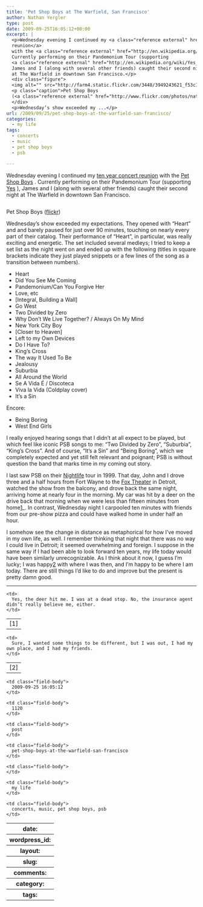 ```yaml
---
title: 'Pet Shop Boys at The Warfield, San Francisco'
author: Nathan Yergler
type: post
date: 2009-09-25T16:05:12+00:00
excerpt: |
  <p>Wednesday evening I continued my <a class="reference external" href="http://yergler.net/blog/2009/07/19/tori-amos-at-the-paramount-oakland/">ten year concert
  reunion</a>
  with the <a class="reference external" href="http://en.wikipedia.org/Pet_Shop_Boys">Pet Shop Boys</a>.
  Currently performing on their Pandemonium Tour (supporting
  <a class="reference external" href="http://en.wikipedia.org/wiki/Yes_%28Pet_Shop_Boys_album%29">Yes</a>),
  James and I (along with several other friends) caught their second night
  at The Warfield in downtown San Francisco.</p>
  <div class="figure">
  <img alt="" src="http://farm4.static.flickr.com/3448/3949243621_f53c1195b1.jpg" />
  <p class="caption">Pet Shop Boys
  (<a class="reference external" href="http://www.flickr.com/photos/nathan_y/3949243621/">flickr</a>)</p>
  </div>
  <p>Wednesday’s show exceeded my ...</p>
url: /2009/09/25/pet-shop-boys-at-the-warfield-san-francisco/
categories:
  - my life
tags:
  - concerts
  - music
  - pet shop boys
  - psb

---
```

Wednesday evening I continued my [ten year concert reunion][1]  with the [Pet Shop Boys][2] . Currently performing on their Pandemonium Tour (supporting [Yes][3] ), James and I (along with several other friends) caught their second night at The Warfield in downtown San Francisco.

<div class="figure">
  <img alt="" src="http://farm4.static.flickr.com/3448/3949243621_f53c1195b1.jpg" />

  <p class="caption">
    Pet Shop Boys (<a class="reference external" href="http://www.flickr.com/photos/nathan_y/3949243621/">flickr</a>)
  </p>
</div>

Wednesday’s show exceeded my expectations. They opened with “Heart” and and barely paused for just over 90 minutes, touching on nearly every part of their catalog. Their performance of “Heart”, in particular, was really exciting and energetic. The set included several medleys; I tried to keep a set list as the night went on and ended up with the following (titles in square brackets indicate they just played snippets or a few lines of the song as a transition between numbers).

<ul class="simple">
  <li>
    Heart
  </li>
  <li>
    Did You See Me Coming
  </li>
  <li>
    Pandemonium/Can You Forgive Her
  </li>
  <li>
    Love, etc
  </li>
  <li>
    [Integral, Building a Wall]
  </li>
  <li>
    Go West
  </li>
  <li>
    Two Divided by Zero
  </li>
  <li>
    Why Don’t We Live Together? / Always On My Mind
  </li>
  <li>
    New York City Boy
  </li>
  <li>
    [Closer to Heaven]
  </li>
  <li>
    Left to my Own Devices
  </li>
  <li>
    Do I Have To?
  </li>
  <li>
    King’s Cross
  </li>
  <li>
    The way It Used To Be
  </li>
  <li>
    Jealousy
  </li>
  <li>
    Suburbia
  </li>
  <li>
    All Around the World
  </li>
  <li>
    Se A Vida É / Discoteca
  </li>
  <li>
    Viva la Vida (Coldplay cover)
  </li>
  <li>
    It’s a Sin
  </li>
</ul>

Encore:

<ul class="simple">
  <li>
    Being Boring
  </li>
  <li>
    West End Girls
  </li>
</ul>

I really enjoyed hearing songs that I didn’t at all expect to be played, but which feel like iconic <span class="caps">PSB</span> songs to me: “Two Divided by Zero”, “Suburbia”, “King’s Cross”. And of course, “It’s a Sin” and “Being Boring”, which we completely expected and yet still felt relevant and poignant; <span class="caps">PSB</span> is without question the band that marks time in my coming out story.

I last saw <span class="caps">PSB</span> on their [Nightlife][4]  tour in 1999. That day, John and I drove three and a half hours from Fort Wayne to the [Fox Theater][5]  in Detroit, watched the show from the balcony, and drove back the same night, arriving home at nearly four in the morning. My car was hit by a deer on the drive back that morning when we were less than fifteen minutes from home[1]_. In contrast, Wednesday night I carpooled ten minutes with friends from our pre-show pizza and could have walked home in under half an hour.

I somehow see the change in distance as metaphorical for how I’ve moved in my own life, as well. I remember thinking that night that there was no way I could live in Detroit; it seemed overwhelming and foreign. I suppose in the same way if I had been able to look forward ten years, my life today would have been similarly unrecognizable. As I think about it now, I guess I’m lucky; I was happy[2] with where I was then, and I’m happy to be where I am today. There are still things I’d like to do and improve but the present is pretty damn good.

<hr class="docutils" />

<table class="docutils footnote" frame="void" id="id1" rules="none">
  <colgroup><col class="label" /><col /></colgroup> <tr>
    <td class="label">
      [1]
    </td>

    <td>
      Yes, the deer hit me. I was at a dead stop. No, the insurance agent didn’t really believe me, either.
    </td>
  </tr>
</table>

<table class="docutils footnote" frame="void" id="id2" rules="none">
  <colgroup><col class="label" /><col /></colgroup> <tr>
    <td class="label">
      [2]
    </td>

    <td>
      Sure, I wanted some things to be different, but I was out, I had my own place, and I had my friends.
    </td>
  </tr>
</table>

<table class="docutils field-list" frame="void" rules="none">
  <col class="field-name" /> <col class="field-body" /> <tr class="field">
    <th class="field-name">
      date:
    </th>

    <td class="field-body">
      2009-09-25 16:05:12
    </td>
  </tr>

  <tr class="field">
    <th class="field-name">
      wordpress_id:
    </th>

    <td class="field-body">
      1120
    </td>
  </tr>

  <tr class="field">
    <th class="field-name">
      layout:
    </th>

    <td class="field-body">
      post
    </td>
  </tr>

  <tr class="field">
    <th class="field-name">
      slug:
    </th>

    <td class="field-body">
      pet-shop-boys-at-the-warfield-san-francisco
    </td>
  </tr>

  <tr class="field">
    <th class="field-name">
      comments:
    </th>

    <td class="field-body">
    </td>
  </tr>

  <tr class="field">
    <th class="field-name">
      category:
    </th>

    <td class="field-body">
      my life
    </td>
  </tr>

  <tr class="field">
    <th class="field-name">
      tags:
    </th>

    <td class="field-body">
      concerts, music, pet shop boys, psb
    </td>
  </tr>
</table>

 [1]: http://yergler.net/blog/2009/07/19/tori-amos-at-the-paramount-oakland/
 [2]: http://en.wikipedia.org/Pet_Shop_Boys
 [3]: http://en.wikipedia.org/wiki/Yes_%28Pet_Shop_Boys_album%29
 [4]: http://en.wikipedia.org/wiki/Nightlife_%28Pet_Shop_Boys_album%29
 [5]: http://en.wikipedia.org/wiki/Fox_Theatre_%28Detroit,_Michigan%29